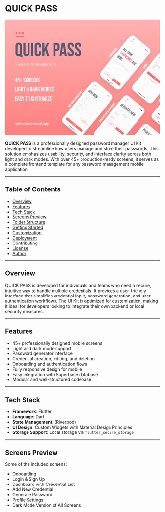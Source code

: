 # QUICK PASS

![QUICK PASS Cover](./Cover.png)

**QUICK PASS** is a professionally designed password manager UI Kit developed to streamline how users manage and store their passwords. This solution emphasizes usability, security, and interface clarity across both light and dark modes. With over 45+ production-ready screens, it serves as a complete frontend template for any password management mobile application.

---

## Table of Contents

- [Overview](#overview)
- [Features](#features)
- [Tech Stack](#tech-stack)
- [Screens Preview](#screens-preview)
- [Folder Structure](#folder-structure)
- [Getting Started](#getting-started)
- [Customization](#customization)
- [Deployment](#deployment)
- [Contributing](#contributing)
- [License](#license)
- [Author](#author)

---

## Overview

QUICK PASS is developed for individuals and teams who need a secure, intuitive way to handle multiple credentials. It provides a user-friendly interface that simplifies credential input, password generation, and user authentication workflows. The UI Kit is optimized for customization, making it ideal for developers looking to integrate their own backend or local security measures.

---

## Features

- 45+ professionally designed mobile screens
- Light and dark mode support
- Password generator interface
- Credential creation, editing, and deletion
- Onboarding and authentication flows
- Fully responsive design for mobile
- Easy integration with Superbase database
- Modular and well-structured codebase

---

## Tech Stack

- **Framework**: Flutter
- **Language**: Dart
- **State Management**: (Riverpod)
- **UI Design**: Custom Widgets with Material Design Principles
- **Storage Support**: Local storage via `flutter_secure_storage`

---

## Screens Preview

Some of the included screens:

- Onboarding
- Login & Sign Up
- Dashboard with Credential List
- Add New Credential
- Generate Password
- Profile Settings
- Dark Mode Version of All Screens

